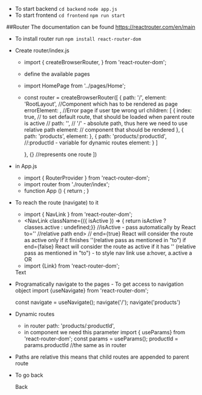 - To start backend
    `cd backend`
    `node app.js`
- To start frontend
    `cd frontend`
    `npm run start`

##Router
The documentation can be found https://reactrouter.com/en/main
- To install router run `npm install react-router-dom`
- Create router/index.js
    - import {
          createBrowserRouter,
      } from 'react-router-dom';
    - define the available pages
    - import HomePage from '../pages/Home';
    - const router = createBrowserRouter([
         {
            path: '/',
            element:  'RootLayout', //Component which has to be rendered as page
            errorElement: <ErrorPage/>,  //Error page if user tpe wrong url
            children: [
                        {
                            index: true,  // to set default  route, that should be loaded when parent route is active
                          //  path: '', // '/' - absolute path, thus here we need to use relative path
                            element: <HomePage/> // component that should be rendered
                        },
                        {
                            path: 'products',
                            element: <ProductsPage/>
                        },
                        {
                            path: 'products/:productId',   //:productId - variable for dynamic routes
                            element: <ProductDetailPage/>
                        }
                    ]

         },
         {}  //represents one route
    ])
- in App.js
   - import { RouterProvider } from 'react-router-dom';
   - import router from './router/index';
   - function App () {
         return <RouterProvider router={router}/>;
     }

- To reach the route (navigate) to it
    - import { NavLink } from 'react-router-dom';
    -    <NavLink
            className={({ isActive }) => { return isActive ? classes.active : undefined;}}  //isActive - pass automatically by React
            to=''   //relative path
            end>    // end={true} React will consider the route as active only if it finishes ''(relative pass as mentioned in "to") if end={false}  React will consider the route as active if it has '' (relative pass as mentioned in "to")
        </NavLink>
        - to style nav link use a:hover,
                                a.active
                                a
     OR
     - import {Link} from 'react-router-dom';
     <Link to = {`/products/${id}`}>Text</Link>
- Programatically navigate to the pages - To get access to navigation object
   import {useNavigate} from 'react-router-dom';

   const navigate = useNavigate();
   navigate('/');
   navigate('products')

- Dynamic routes
  - in router
        path: 'products/:productId',
  - in component we need this parameter
    import { useParams} from 'react-router-dom';
    const params = useParams();
    productId = params.productId //the same as in router

- Paths are relative this means that child routes are appended to parent route
- To go back   <p><Link to = ".." relative='path'>Back</Link></p>



